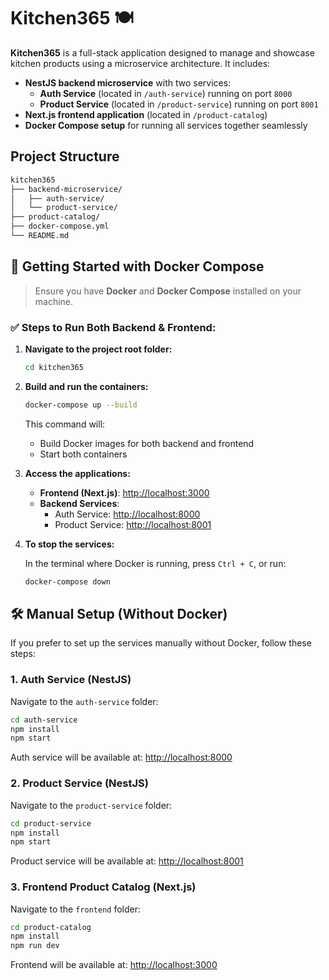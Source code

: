 # Kitchen365 🍽️

**Kitchen365** is a full-stack application designed to manage and showcase kitchen products using a microservice architecture. It includes:

- **NestJS backend microservice** with two services:
  - **Auth Service** (located in `/auth-service`) running on port `8000`
  - **Product Service** (located in `/product-service`) running on port `8001`
- **Next.js frontend application** (located in `/product-catalog`)
- **Docker Compose setup** for running all services together seamlessly

## Project Structure

```bash
kitchen365
├── backend-microservice/
│   ├── auth-service/
│   └── product-service/
├── product-catalog/
├── docker-compose.yml
└── README.md
```

## 🚀 Getting Started with Docker Compose

> Ensure you have **Docker** and **Docker Compose** installed on your machine.

### ✅ Steps to Run Both Backend & Frontend:

1. **Navigate to the project root folder:**
    ```bash
    cd kitchen365
    ```

2. **Build and run the containers:**
    ```bash
    docker-compose up --build
    ```

    This command will:
    - Build Docker images for both backend and frontend
    - Start both containers

3. **Access the applications:**

    - **Frontend (Next.js)**: [http://localhost:3000](http://localhost:3000)
    - **Backend Services**:
      - Auth Service: [http://localhost:8000](http://localhost:8000)
      - Product Service: [http://localhost:8001](http://localhost:8001)

4. **To stop the services:**

    In the terminal where Docker is running, press `Ctrl + C`, or run:
    ```bash
    docker-compose down
    ```

## 🛠 Manual Setup (Without Docker)

If you prefer to set up the services manually without Docker, follow these steps:

### 1. **Auth Service (NestJS)**

Navigate to the `auth-service` folder:

```bash
cd auth-service
npm install
npm start
```

Auth service will be available at: [http://localhost:8000](http://localhost:8000)

### 2. **Product Service (NestJS)**

Navigate to the `product-service` folder:

```bash
cd product-service
npm install
npm start
```

Product service will be available at: [http://localhost:8001](http://localhost:8001)

### 3. **Frontend Product Catalog (Next.js)**

Navigate to the `frontend` folder:

```bash
cd product-catalog
npm install
npm run dev
```

Frontend will be available at: [http://localhost:3000](http://localhost:3000)
